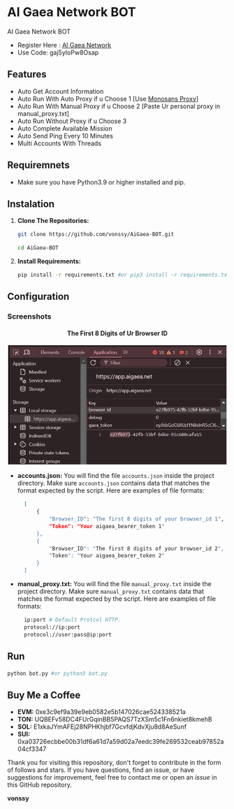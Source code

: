 # AI Gaea Network BOT
AI Gaea Network BOT

- Register Here : [AI Gaea Network](https://app.aigaea.net/register?ref=gaj5yIoPw8Osap)
- Use Code: gaj5yIoPw8Osap

## Features

  - Auto Get Account Information
  - Auto Run With Auto Proxy if u Choose 1 [Use [Monosans Proxy](https://raw.githubusercontent.com/monosans/proxy-list/main/proxies/all.txt)]
  - Auto Run With Manual Proxy if u Choose 2 [Paste Ur personal proxy in manual_proxy.txt]
  - Auto Run Without Proxy if u Choose 3
  - Auto Complete Available Mission
  - Auto Send Ping Every 10 Minutes
  - Multi Accounts With Threads

## Requiremnets

- Make sure you have Python3.9 or higher installed and pip.

## Instalation

1. **Clone The Repositories:**
   ```bash
   git clone https://github.com/vonssy/AiGaea-BOT.git
   ```
   ```bash
   cd AiGaea-BOT
   ```

2. **Install Requirements:**
   ```bash
   pip install -r requirements.txt #or pip3 install -r requirements.txt
   ```

## Configuration

### Screenshots

<div style="text-align: center;">
  <h4><strong>The First 8 Digits of Ur Browser ID</strong></h4>
  <img src="image.png" alt="Image" width="500"/>
</div>

- **accounts.json:** You will find the file `accounts.json` inside the project directory. Make sure `accounts.json` contains data that matches the format expected by the script. Here are examples of file formats:
  ```bash
    [
        {
            "Browser_ID": "The first 8 digits of your browser_id 1",
            "Token": "Your aigaea_bearer_token 1"
        },
        {
            "Browser_ID": "The first 8 digits of your browser_id 2",
            "Token": "Your aigaea_bearer_token 2"
        }
    ]
  ```

- **manual_proxy.txt:** You will find the file `manual_proxy.txt` inside the project directory. Make sure `manual_proxy.txt` contains data that matches the format expected by the script. Here are examples of file formats:
  ```bash
    ip:port # Default Protcol HTTP.
    protocol://ip:port
    protocol://user:pass@ip:port
  ```

## Run

```bash
python bot.py #or python3 bot.py
```

## Buy Me a Coffee

- **EVM:** 0xe3c9ef9a39e9eb0582e5b147026cae524338521a
- **TON:** UQBEFv58DC4FUrGqinBB5PAQS7TzXSm5c1Fn6nkiet8kmehB
- **SOL:** E1xkaJYmAFEj28NPHKhjbf7GcvfdjKdvXju8d8AeSunf
- **SUI:** 0xa03726ecbbe00b31df6a61d7a59d02a7eedc39fe269532ceab97852a04cf3347

Thank you for visiting this repository, don't forget to contribute in the form of follows and stars.
If you have questions, find an issue, or have suggestions for improvement, feel free to contact me or open an *issue* in this GitHub repository.

**vonssy**
